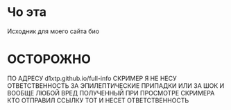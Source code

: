 # Чо эта
Исходник для моего сайта био
# ОСТОРОЖНО
ПО АДРЕСУ d1xtp.github.io/full-info СКРИМЕР
Я НЕ НЕСУ ОТВЕТСТВЕННОСТЬ ЗА ЭПИЛЕПТИЧЕСКИЕ ПРИПАДКИ ИЛИ ЗА ШОК И ВООБЩЕ ЛЮБОЙ ВРЕД ПОЛУЧЕННЫЙ ПРИ ПРОСМОТРЕ СКРИМЕРА
КТО ОТПРАВИЛ ССЫЛКУ ТОТ И НЕСЕТ ОТВЕТСТВЕННОСТЬ